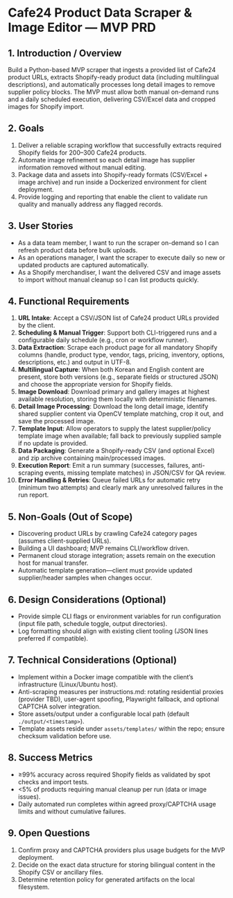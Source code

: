 # Cafe24 Product Data Scraper & Image Editor — MVP PRD

## 1. Introduction / Overview
Build a Python-based MVP scraper that ingests a provided list of Cafe24 product URLs, extracts Shopify-ready product data (including multilingual descriptions), and automatically processes long detail images to remove supplier policy blocks. The MVP must allow both manual on-demand runs and a daily scheduled execution, delivering CSV/Excel data and cropped images for Shopify import.

## 2. Goals
1. Deliver a reliable scraping workflow that successfully extracts required Shopify fields for 200–300 Cafe24 products.
2. Automate image refinement so each detail image has supplier information removed without manual editing.
3. Package data and assets into Shopify-ready formats (CSV/Excel + image archive) and run inside a Dockerized environment for client deployment.
4. Provide logging and reporting that enable the client to validate run quality and manually address any flagged records.

## 3. User Stories
- As a data team member, I want to run the scraper on-demand so I can refresh product data before bulk uploads.
- As an operations manager, I want the scraper to execute daily so new or updated products are captured automatically.
- As a Shopify merchandiser, I want the delivered CSV and image assets to import without manual cleanup so I can list products quickly.

## 4. Functional Requirements
1. **URL Intake**: Accept a CSV/JSON list of Cafe24 product URLs provided by the client.
2. **Scheduling & Manual Trigger**: Support both CLI-triggered runs and a configurable daily schedule (e.g., cron or workflow runner).
3. **Data Extraction**: Scrape each product page for all mandatory Shopify columns (handle, product type, vendor, tags, pricing, inventory, options, descriptions, etc.) and output in UTF-8.
4. **Multilingual Capture**: When both Korean and English content are present, store both versions (e.g., separate fields or structured JSON) and choose the appropriate version for Shopify fields.
5. **Image Download**: Download primary and gallery images at highest available resolution, storing them locally with deterministic filenames.
6. **Detail Image Processing**: Download the long detail image, identify shared supplier content via OpenCV template matching, crop it out, and save the processed image.
7. **Template Input**: Allow operators to supply the latest supplier/policy template image when available; fall back to previously supplied sample if no update is provided.
8. **Data Packaging**: Generate a Shopify-ready CSV (and optional Excel) and zip archive containing main/processed images.
9. **Execution Report**: Emit a run summary (successes, failures, anti-scraping events, missing template matches) in JSON/CSV for QA review.
10. **Error Handling & Retries**: Queue failed URLs for automatic retry (minimum two attempts) and clearly mark any unresolved failures in the run report.

## 5. Non-Goals (Out of Scope)
- Discovering product URLs by crawling Cafe24 category pages (assumes client-supplied URLs).
- Building a UI dashboard; MVP remains CLI/workflow driven.
- Permanent cloud storage integration; assets remain on the execution host for manual transfer.
- Automatic template generation—client must provide updated supplier/header samples when changes occur.

## 6. Design Considerations (Optional)
- Provide simple CLI flags or environment variables for run configuration (input file path, schedule toggle, output directories).
- Log formatting should align with existing client tooling (JSON lines preferred if compatible).

## 7. Technical Considerations (Optional)
- Implement within a Docker image compatible with the client’s infrastructure (Linux/Ubuntu host).
- Anti-scraping measures per instructions.md: rotating residential proxies (provider TBD), user-agent spoofing, Playwright fallback, and optional CAPTCHA solver integration.
- Store assets/output under a configurable local path (default `./output/<timestamp>`).
- Template assets reside under `assets/templates/` within the repo; ensure checksum validation before use.

## 8. Success Metrics
- ≥99% accuracy across required Shopify fields as validated by spot checks and import tests.
- <5% of products requiring manual cleanup per run (data or image issues).
- Daily automated run completes within agreed proxy/CAPTCHA usage limits and without cumulative failures.

## 9. Open Questions
1. Confirm proxy and CAPTCHA providers plus usage budgets for the MVP deployment.
2. Decide on the exact data structure for storing bilingual content in the Shopify CSV or ancillary files.
3. Determine retention policy for generated artifacts on the local filesystem.
